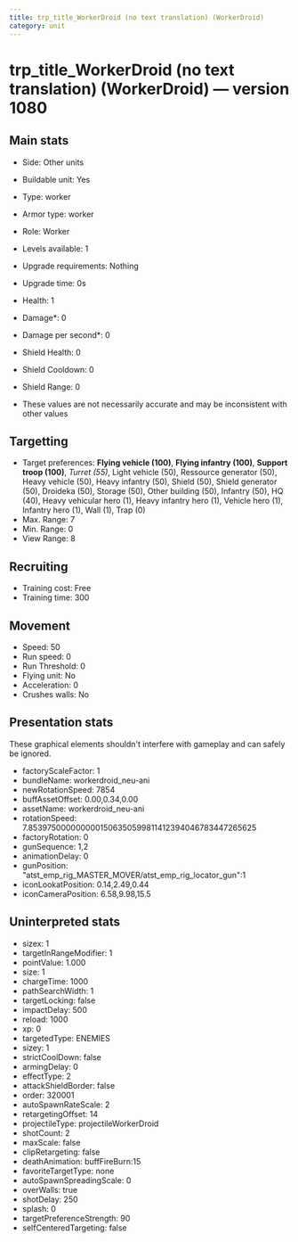 ```yaml
---
title: trp_title_WorkerDroid (no text translation) (WorkerDroid)
category: unit
---
```


# trp_title_WorkerDroid (no text translation) (WorkerDroid) — version 1080

## Main stats

  * Side: Other units
  * Buildable unit: Yes
  * Type: worker
  * Armor type: worker
  * Role: Worker
  * Levels available: 1
  * Upgrade requirements: Nothing
  * Upgrade time: 0s
  * Health: 1
  * Damage*: 0
  * Damage per second*: 0
  * Shield Health: 0
  * Shield Cooldown: 0
  * Shield Range: 0

* These values are not necessarily accurate and may be inconsistent with other values

## Targetting

  * Target preferences: **Flying vehicle (100)**, **Flying infantry (100)**, **Support troop (100)**, _Turret (55)_, Light vehicle (50), Ressource generator (50), Heavy vehicle (50), Heavy infantry (50), Shield (50), Shield generator (50), Droideka (50), Storage (50), Other building (50), Infantry (50), HQ (40), Heavy vehicular hero (1), Heavy infantry hero (1), Vehicle hero (1), Infantry hero (1), Wall (1), Trap (0)
  * Max. Range: 7
  * Min. Range: 0
  * View Range: 8

## Recruiting

  * Training cost: Free
  * Training time: 300

## Movement

  * Speed: 50
  * Run speed: 0
  * Run Threshold: 0
  * Flying unit: No
  * Acceleration: 0
  * Crushes walls: No

## Presentation stats

These graphical elements shouldn't interfere with gameplay and can safely be ignored.

  * factoryScaleFactor: 1
  * bundleName: workerdroid_neu-ani
  * newRotationSpeed: 7854
  * buffAssetOffset: 0.00,0.34,0.00
  * assetName: workerdroid_neu-ani
  * rotationSpeed: 7.8539750000000001506350599811412394046783447265625
  * factoryRotation: 0
  * gunSequence: 1,2
  * animationDelay: 0
  * gunPosition: "atst_emp_rig_MASTER_MOVER/atst_emp_rig_locator_gun":1
  * iconLookatPosition: 0.14,2.49,0.44
  * iconCameraPosition: 6.58,9.98,15.5

## Uninterpreted stats

  * sizex: 1
  * targetInRangeModifier: 1
  * pointValue: 1.000
  * size: 1
  * chargeTime: 1000
  * pathSearchWidth: 1
  * targetLocking: false
  * impactDelay: 500
  * reload: 1000
  * xp: 0
  * targetedType: ENEMIES
  * sizey: 1
  * strictCoolDown: false
  * armingDelay: 0
  * effectType: 2
  * attackShieldBorder: false
  * order: 320001
  * autoSpawnRateScale: 2
  * retargetingOffset: 14
  * projectileType: projectileWorkerDroid
  * shotCount: 2
  * maxScale: false
  * clipRetargeting: false
  * deathAnimation: buffFireBurn:15
  * favoriteTargetType: none
  * autoSpawnSpreadingScale: 0
  * overWalls: true
  * shotDelay: 250
  * splash: 0
  * targetPreferenceStrength: 90
  * selfCenteredTargeting: false

